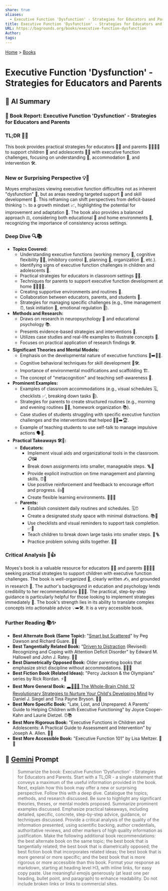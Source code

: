 ```yaml
---
share: true
aliases:
  - Executive Function 'Dysfunction' - Strategies for Educators and Parents
title: Executive Function 'Dysfunction' - Strategies for Educators and Parents
URL: https://bagrounds.org/books/executive-function-dysfunction
Author: 
tags: 
---
```

[Home](../index.md) > [Books](./index.md)  
# Executive Function 'Dysfunction' - Strategies for Educators and Parents  
## 🤖 AI Summary  
### 📖 Book Report: Executive Function 'Dysfunction' - Strategies for Educators and Parents  
### TL;DR 🎯✨  
This book provides practical strategies for educators 🧑‍🏫 and parents 👨‍👩‍👧‍👦 to support children 🧒 and adolescents 🧑‍🦱 with executive function challenges, focusing on understanding 🧠, accommodation 🤝, and intervention 🛠️.  
  
### New or Surprising Perspective 💡🌟  
Moyes emphasizes viewing executive function difficulties not as inherent "dysfunction" 🚫, but as areas needing targeted support 💖 and skill development 🌱. This reframing can shift perspectives from deficit-based thinking 📉 to a growth mindset 📈, highlighting the potential for improvement and adaptation 🔄. The book also provides a balanced approach ⚖️, considering both educational 🏫 and home environments 🏡, recognizing the importance of consistency across settings.  
  
### Deep Dive 🔍📚  
* **Topics Covered:**  
    * Understanding executive functions (working memory 🧠, cognitive flexibility 🤸‍♀️, inhibitory control 🛑, planning 📝, organization 📂, etc.).  
    * Identifying signs of executive function challenges in children and adolescents 🧐.  
    * Practical strategies for educators in classroom settings 🧑‍🏫.  
    * Techniques for parents to support executive function development at home 👨‍👩‍👧‍👦.  
    * Creating supportive environments and routines 🌈.  
    * Collaboration between educators, parents, and students 🤝.  
    * Strategies for managing specific challenges (e.g., time management ⏰, task initiation 🚀, emotional regulation 🧘).  
* **Methods and Research:**  
    * Draws on research in neuropsychology 🧠 and educational psychology 📚.  
    * Presents evidence-based strategies and interventions 🔬.  
    * Utilizes case studies and real-life examples to illustrate concepts 📖.  
    * Focuses on practical application of research findings 🛠️.  
* **Significant Theories and Mental Models:**  
    * Emphasis on the developmental nature of executive functions 👶➡️🧑‍🦱.  
    * Cognitive behavioral techniques for skill development 🧠🛠️.  
    * Importance of environmental modifications and scaffolding 🏗️.  
    * The concept of "metacognition" and teaching self-awareness 🧘.  
* **Prominent Examples:**  
    * Examples of classroom accommodations (e.g., visual schedules 🗓️, checklists ✅, breaking down tasks 🧩).  
    * Strategies for parents to create structured routines (e.g., morning and evening routines 🌅🌃, homework organization 📚).  
    * Case studies of students struggling with specific executive function challenges and the interventions that helped 🧑‍🎓➡️🏆.  
    * Example of teaching students to use self-talk to manage impulsive actions 🗣️🛑.  
* **Practical Takeaways 🛠️🌟:**  
    * **Educators:**  
        * Implement visual aids and organizational tools in the classroom. 📋🖼️  
        * Break down assignments into smaller, manageable steps. 🪜🧩  
        * Provide explicit instruction on time management and planning skills. ⏰📝  
        * Use positive reinforcement and feedback to encourage effort and progress. 👍👏  
        * Create flexible learning environments. 🧮🤸‍♀️  
    * **Parents:**  
        * Establish consistent daily routines and schedules. 🗓️⏰  
        * Create a designated study space with minimal distractions. 📚🤫  
        * Use checklists and visual reminders to support task completion. ✅👀  
        * Teach children to break down large tasks into smaller steps. 🧩🪜  
        * Practice problem solving skills together. 🤝🧠  
  
### Critical Analysis 🧐👍  
Moyes's book is a valuable resource for educators 🧑‍🏫 and parents 👨‍👩‍👧‍👦 seeking practical strategies to support children with executive function challenges. The book is well-organized 📂, clearly written ✍️, and grounded in research 🔬. The author's background in education and psychology lends credibility to her recommendations 👩‍🏫🧠. The practical, step-by-step guidance is particularly helpful for those looking to implement strategies immediately 🚀. The book's strength lies in its ability to translate complex concepts into actionable advice 💡➡️🛠️. It is a very accessible book.  
  
### Further Reading 📚✨  
* **Best Alternate Book (Same Topic):** "[Smart but Scattered](./smart-but-scattered.md)" by Peg Dawson and Richard Guare. 🧠🧩  
* **Best Tangentially Related Book:** "[Driven to Distraction](./driven-to-distraction.md) (Revised): Recognizing and Coping with Attention Deficit Disorder" by Edward M. Hallowell and John J. Ratey. 🤯🧠  
* **Best Diametrically Opposed Book:** Older parenting books that emphasize strict discipline without accommodations. 📏🚫🤝  
* **Best Fiction Book (Related Ideas):** "Percy Jackson & the Olympians" series by Rick Riordan. ⚡📖  
* **Best More General Book:** [🕳️🧠👶🏽 The Whole-Brain Child: 12 Revolutionary Strategies to Nurture Your Child's Developing Mind](./the-whole-brain-child.md) by Daniel J. Siegel and Tina Payne Bryson. 🧠👶  
* **Best More Specific Book:** "Late, Lost, and Unprepared: A Parents' Guide to Helping Children with Executive Functioning" by Joyce Cooper-Kahn and Laurie Dietzel. ⏰📚  
* **Best More Rigorous Book:** "Executive Functions in Children and Adolescents: A Practical Guide to Assessment and Intervention" by Joseph A. Allen. 🔬🧠  
* **Best More Accessible Book:** "Executive Function 101" by Lisa Meltzer. 📖💡  
  
## 💬 [Gemini](https://gemini.google.com) Prompt  
> Summarize the book: Executive Function 'Dysfunction' - Strategies for Educators and Parents. Start with a TL;DR - a single statement that conveys a maximum of the useful information provided in the book. Next, explain how this book may offer a new or surprising perspective. Follow this with a deep dive. Catalogue the topics, methods, and research discussed. Be sure to highlight any significant theories, theses, or mental models proposed. Summarize prominent examples discussed. Emphasize practical takeaways, including detailed, specific, concrete, step-by-step advice, guidance, or techniques discussed. Provide a critical analysis of the quality of the information presented, using scientific backing, author credentials, authoritative reviews, and other markers of high quality information as justification. Make the following additional book recommendations: the best alternate book on the same topic; the best book that is tangentially related; the best book that is diametrically opposed; the best fiction book that incorporates related ideas; the best book that is more general or more specific; and the best book that is more rigorous or more accessible than this book. Format your response as markdown, starting at heading level H3, with inline links, for easy copy paste. Use meaningful emojis generously (at least one per heading, bullet point, and paragraph) to enhance readability. Do not include broken links or links to commercial sites.